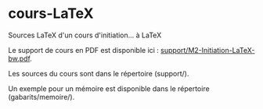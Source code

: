 # cours-LaTeX
Sources LaTeX d'un cours d'initiation... à LaTeX

Le support de cours en PDF est disponible ici :
[support/M2-Initiation-LaTeX-bw.pdf](support/M2-Initiation-LaTeX-bw.pdf).

Les sources du cours sont dans le répertoire (support/).

Un exemple pour un mémoire est disponible dans le répertoire
(gabarits/memoire/).

